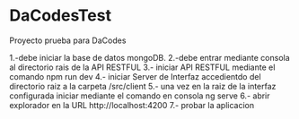 # DaCodesTest
Proyecto prueba para DaCodes

1.-debe iniciar la base de datos mongoDB.
2.-debe entrar mediante consola al directorio rais de la API RESTFUL
3.- iniciar API RESTFUL mediante el comando npm run dev
4.- iniciar Server de Interfaz accedientdo del directorio raiz a la carpeta /src/client 
5.- una vez en la raiz de la interfaz configurada iniciar mediante el comando en consola ng serve
6.- abrir explorador en la URL http://localhost:4200
7.- probar la aplicacion
